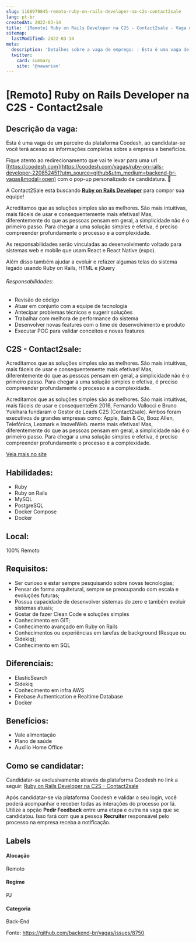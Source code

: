 ```yaml
---
slug: 1168970845-remoto-ruby-on-rails-developer-na-c2s-contact2sale
lang: pt-br
createdAt: 2022-03-14
title: '[Remoto] Ruby on Rails Developer na C2S - Contact2sale - Vaga de Emprego'
sitemap:
  lastModified: 2022-03-14
meta:
  description: 'Detalhes sobre a vaga de emprego: : Esta é uma vaga de um parceiro da plataforma Coodesh, ao candidatar-se você terá acesso as informações completas sobre a empresa e benefícios.  Fique atento ao redirecionamento que vai te levar para uma url [https://coodesh.com](https://coodesh.com/vagas/ruby-on-rails-developer-220852451?utm_source=github&utm_medium=backend-br-vagas&modal=open) com o pop-up personalizado de candidatura. 👋 <p>A Contact2Sale está buscando <strong><ins>Ruby on Rails Developer</ins></strong> para compor sua equipe!</p> <p>Acreditamos que as soluções simples são as melhores. São mais intuitivas, mais fáceis de usar e consequentemente mais efetivas! Mas, diferentemente do que as pessoas pensam em geral, a simplicidade não é o primeiro passo. Para chegar a uma solução simples e efetiva, é preciso compreender profundamente o processo e a complexidade.</p> <p>As responsabilidades serão vinculadas ao desenvolvimento voltado para sistemas web e mobile que usam React e React Native (expo).</p> <p>Além disso também ajudar a evoluir e refazer algumas telas do sistema legado usando Ruby on Rails, HTML e jQuery</p> <h6>Responsabilidades:</h6> <ul> <li>Revisão de código</li> <li>Atuar em conjunto com a equipe de tecnologia</li> <li>Antecipar problemas técnicos e sugerir soluções</li> <li>Trabalhar com melhora de performance do sistema</li> <li>Desenvolver novas features com o time de desenvolvimento e produto</li> <li>Executar POC para validar conceitos e novas features</li> </ul>'
  twitter:
    card: summary
    site: '@nawarian'
---
```


# [Remoto] Ruby on Rails Developer na C2S - Contact2sale

## Descrição da vaga: 
Esta é uma vaga de um parceiro da plataforma Coodesh, ao candidatar-se você terá acesso as informações completas sobre a empresa e benefícios.


Fique atento ao redirecionamento que vai te levar para uma url [https://coodesh.com](https://coodesh.com/vagas/ruby-on-rails-developer-220852451?utm_source=github&utm_medium=backend-br-vagas&modal=open) com o pop-up personalizado de candidatura. 👋
<p>A Contact2Sale está buscando <strong><ins>Ruby on Rails Developer</ins></strong> para compor sua equipe!</p>
<p>Acreditamos que as soluções simples são as melhores. São mais intuitivas, mais fáceis de usar e consequentemente mais efetivas! Mas, diferentemente do que as pessoas pensam em geral, a simplicidade não é o primeiro passo. Para chegar a uma solução simples e efetiva, é preciso compreender profundamente o processo e a complexidade.</p>
<p>As responsabilidades serão vinculadas ao desenvolvimento voltado para sistemas web e mobile que usam React e React Native (expo).</p>
<p>Além disso também ajudar a evoluir e refazer algumas telas do sistema legado usando Ruby on Rails, HTML e jQuery</p>
<h6>Responsabilidades:</h6>
<ul>
<li>Revisão de código</li>
<li>Atuar em conjunto com a equipe de tecnologia</li>
<li>Antecipar problemas técnicos e sugerir soluções</li>
<li>Trabalhar com melhora de performance do sistema</li>
<li>Desenvolver novas features com o time de desenvolvimento e produto</li>
<li>Executar POC para validar conceitos e novas features</li>
</ul>

## C2S - Contact2sale: 
 <p>Acreditamos que as soluções simples são as melhores. São mais intuitivas, mais fáceis de usar e consequentemente mais efetivas! Mas, diferentemente do que as pessoas pensam em geral, a simplicidade não é o primeiro passo. Para chegar a uma solução simples e efetiva, é preciso compreender profundamente o processo e a complexidade.</p>
<p>Acreditamos que as soluções simples são as melhores. São mais intuitivas, mais fáceis de usar e consequenteEm 2016, Fernando Vallocci e Bruno Yukihara fundaram o Gestor de Leads C2S (Contact2sale). Ambos foram executivos de grandes empresas como: Apple, Bain &amp; Co, Booz Allen, Telefônica, Lexmark e ImovelWeb. mente mais efetivas! Mas, diferentemente do que as pessoas pensam em geral, a simplicidade não é o primeiro passo. Para chegar a uma solução simples e efetiva, é preciso compreender profundamente o processo e a complexidade.</p><a href='https://coodesh.com/empresas/c2s-contact2sale'>Veja mais no site</a>

 ## Habilidades: 
 - Ruby 
- Ruby on Rails 
- MySQL 
- PostgreSQL 
- Docker Compose 
- Docker
## Local: 
 100% Remoto
## Requisitos: 
 - Ser curioso e estar sempre pesquisando sobre novas tecnologias; 
- Pensar de forma arquitetural, sempre se preocupando com escala e evoluções futuras; 
- Possua capacidade de desenvolver sistemas do zero e também evoluir sistemas atuais; 
- Gostar de fazer Clean Code e soluções simples 
- Conhecimento em GIT; 
- Conhecimento avançado em Ruby on Rails 
- Conhecimentos ou experiências em tarefas de background (Resque ou Sidekiq); 
- Conhecimento em SQL
## Diferenciais: 
 - ElasticSearch 
- Sidekiq 
- Conhecimento em infra AWS 
- Firebase Authentication e Realtime Database 
- Docker
## Benefícios: 
 - Vale alimentação 
- Plano de saúde 
- Auxílio Home Office
## Como se candidatar:
Candidatar-se exclusivamente através da plataforma Coodesh no link a seguir: [Ruby on Rails Developer na C2S - Contact2sale](https://coodesh.com/vagas/ruby-on-rails-developer-220852451?utm_source=github&utm_medium=backend-br-vagas&modal=open)


Após candidatar-se via plataforma Coodesh e validar o seu login, você poderá acompanhar e receber todas as interações do processo por lá. Utilize a opção **Pedir Feedback** entre uma etapa e outra na vaga que se candidatou. Isso fará com que a pessoa **Recruiter** responsável pelo processo na empresa receba a notificação.
## Labels
#### Alocação
Remoto
#### Regime
PJ
#### Categoria
Back-End

Fonte: https://github.com/backend-br/vagas/issues/8750
